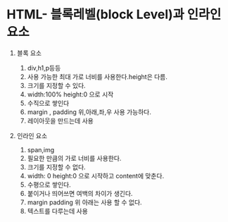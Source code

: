 
#  HTML- 블록레벨(block Level)과 인라인요소

1. 블록 요소
    1. div,h1,p등등
    2. 사용 가능한 최대 가로 너비를 사용한다.height은 다름.
    3. 크기를 지정할 수 있다.
    4. width:100% height:0 으로 시작
    5. 수직으로 쌓인다
    6. margin , padding 위,아래,좌,우 사용 가능하다.
    7. 레이아웃을 만드는데 사용


2. 인라인 요소
    1. span,img
    2. 필요한 만큼의 가로 너비를 사용한다.
    3. 크기를 지정할 수 없다.
    4. width: 0 height:0 으로 시작하고 content에 맞춘다.
    5. 수평으로 쌓인다.
    6. 붙이거나 띄어쓰면 여백의 차이가 생긴다.
    7. margin padding 위 아래는 사용 할 수 없다.
    8. 텍스트를 다루는데 사용
    



